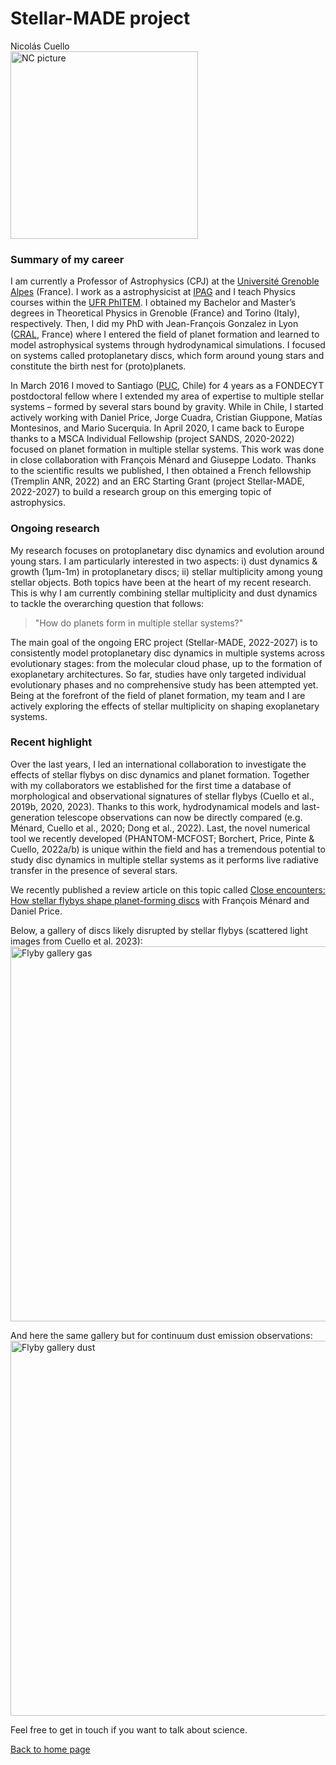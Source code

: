 # Stellar-MADE project

Nicolás Cuello  
<img src="https://nicolascuello.github.io/Stellar-MADE/images/picture-NC.jpeg" alt="NC picture" width="300"/>

### Summary of my career

I am currently a Professor of Astrophysics (CPJ) at the [Université Grenoble Alpes](https://www.univ-grenoble-alpes.fr) (France). I work as a astrophysicist at [IPAG](https://ipag.osug.fr) and I teach Physics courses within the [UFR PhITEM](https://formations.univ-grenoble-alpes.fr/fr/index/offre-de-formation-des-composantes/unites-de-formation-et-de-recherche-ufr/ufr-physique-ingenierie-terre-environnement-mecanique-phitem.html). I obtained my Bachelor and Master’s degrees in Theoretical Physics in Grenoble (France) and Torino (Italy), respectively. Then, I did my PhD with Jean-François Gonzalez in Lyon ([CRAL](https://cral.univ-lyon1.fr/), France) where I entered the field of planet formation and learned to model astrophysical systems through hydrodynamical simulations. I focused on systems called protoplanetary discs, which form around young stars and constitute the birth nest for (proto)planets.  

In March 2016 I moved to Santiago ([PUC](https://astro.uc.cl), Chile) for 4 years as a FONDECYT postdoctoral fellow where I extended my area of expertise to multiple stellar systems – formed by several stars bound by gravity. While in Chile, I started actively working with Daniel Price, Jorge Cuadra, Cristian Giuppone, Matías Montesinos, and Mario Sucerquia. In April 2020, I came back to Europe thanks to a MSCA Individual Fellowship (project SANDS, 2020-2022) focused on planet formation in multiple stellar systems. This work was done in close collaboration with François Ménard and Giuseppe Lodato. Thanks to the scientific results we published, I then obtained a French fellowship (Tremplin ANR, 2022) and an ERC Starting Grant (project Stellar-MADE, 2022-2027) to build a research group on this emerging topic of astrophysics.  

### Ongoing research

My research focuses on protoplanetary disc dynamics and evolution around young stars. I am particularly interested in two aspects: i) dust dynamics & growth (1μm-1m) in protoplanetary discs; ii) stellar multiplicity among young stellar objects. Both topics have been at the heart of my recent research. This is why I am currently combining stellar multiplicity and dust dynamics to tackle the overarching question that follows:
>"How do planets form in multiple stellar systems?"

The main goal of the ongoing ERC project (Stellar-MADE, 2022-2027) is to consistently model protoplanetary disc dynamics in multiple systems across evolutionary stages: from the molecular cloud phase, up to the formation of exoplanetary architectures. So far, studies have only targeted individual evolutionary phases and no comprehensive study has been attempted yet. Being at the forefront of the field of planet formation, my team and I are actively exploring the effects of stellar multiplicity on shaping exoplanetary systems.

### Recent highlight

Over the last years, I led an international collaboration to investigate the effects of stellar flybys on disc dynamics and planet formation. Together with my collaborators we established for the first time a database of morphological and observational signatures of stellar flybys (Cuello et al., 2019b, 2020, 2023). Thanks to this work, hydrodynamical models and last-generation telescope observations can now be directly compared (e.g. Ménard, Cuello et al., 2020; Dong et al., 2022). Last, the novel numerical tool we recently developed (PHANTOM-MCFOST; Borchert, Price, Pinte & Cuello, 2022a/b) is unique within the field and has a tremendous potential to study disc dynamics in multiple stellar systems as it performs live radiative transfer in the presence of several stars.  

We recently published a review article on this topic called [Close encounters: How stellar flybys shape planet-forming discs](https://ui.adsabs.harvard.edu/abs/2022arXiv220709752C/abstract) with François Ménard and Daniel Price.

Below, a gallery of discs likely disrupted by stellar flybys (scattered light images from Cuello et al. 2023):  
<img src="https://nicolascuello.github.io/Stellar-MADE/images/flyby-gallery.png" alt="Flyby gallery gas" width="600"/>

And here the same gallery but for continuum dust emission observations:
<img src="https://nicolascuello.github.io/Stellar-MADE/images/flyby-gallery-dust.png" alt="Flyby gallery dust" width="600"/>

Feel free to get in touch if you want to talk about science.  

[Back to home page](https://nicolascuello.github.io/Stellar-MADE/)
